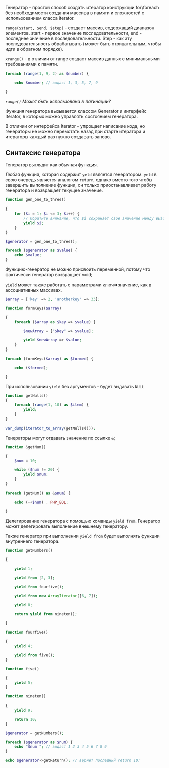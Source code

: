 Генератор - простой способ создать итератор конструкции for\foreach без необходимости создания массива в памяти и сложностей с использованием класса iterator.

`range($start, $end, $step)` - создаст массив, содержащий диапазон элементов.
start - первое значение последовательности, end - последнее значение в последовательности. Step - как эту последовательность обрабатывать (может быть отрицательным, чтобы идти в обратном порядке).

`xrange()` - в отличии от range создаст массив данных с минимальными требованиями к памяти.

```php
foreach (range(1, 9, 2) as $number) {

    echo $number; // выдаст 1, 3, 5, 7, 9

}
```

*`range()` Может быть использована в пагинации?*

Функция генератора вызывается классом Generator и интерфейс Iterator, в которых можно управлять состоянием генератора.

В отличии от интерфейса Iterator - упрощает написание кода, но генераторы не можно перемотать назад при старте итератора и итераторы каждый раз нужно создавать заново.

Синтаксис генератора
--
Генератор выглядит как обычная функция.

Любая функция, которая содержит `yeld` является генератором. `yeld` в свою очередь является аналогом `return`, однако вместо того чтобы завершить выполнение функции, он только приостанавливает работу генератора и возвращает текущее значение.

```php
function gen_one_to_three()

{
    for ($i = 1; $i <= 3; $i++) {
        // Обратите внимание, что $i сохраняет своё значение между вызовами.
        yield $i;
    }
}

$generator = gen_one_to_three();

foreach ($generator as $value) {
    echo $value;
}
```

Функцию-генератор не можно присвоить переменной, потому что фактически генератор возвращает void;

`yield` может также работать с параметрами ключ=>значение, как в ассоциативных массивах.

```php
$array = ['key' => 2, 'anotherkey' => 33];

function formKeys($array)

{
    foreach ($array as $key => $value) {

        $newArray = ["$key" => $value];

        yield $newArray => $value;
    }
}

foreach (formKeys($array) as $formed) {

    echo ($formed);

}
```

При использовании `yield` без аргументов - будет выдавать `NULL`

```php
function getNulls()
{
    foreach (range(1, 10) as $item) {
        yield;
    }
}

var_dump(iterator_to_array(getNulls()));
```

Генераторы могут отдавать значение по ссылке `&`;

```php
function &getNum()

{
    $num = 10;

    while ($num != 20) {
        yield $num;
    }
}

foreach (getNum() as &$num) {

    echo (++$num) . PHP_EOL;

}
```

Делегирование генератора с помощью команды `yield from`. Генератор может делегировать выполнение внешнему генератору.

Также генератор при выполнении `yield from` будет выполнять функции внутреннего генератора.

```php
function getNumbers()

{

    yield 1;

    yield from [2, 3];

    yield from fourfive();

    yield from new ArrayIterator([6, 7]);

    yield 8;

    return yield from nineten();

}

function fourfive()

{
    yield 4;

    yield from five();
}

function five()

{
    yield 5;
}

function nineten()

{
    yield 9;

    return 10;
}

$generator = getNumbers();

foreach ($generator as $num) {
    echo "$num "; // выдаст 1 2 3 4 5 6 7 8 9
}

echo $generator->getReturn(); // вернёт последний return 10;
```